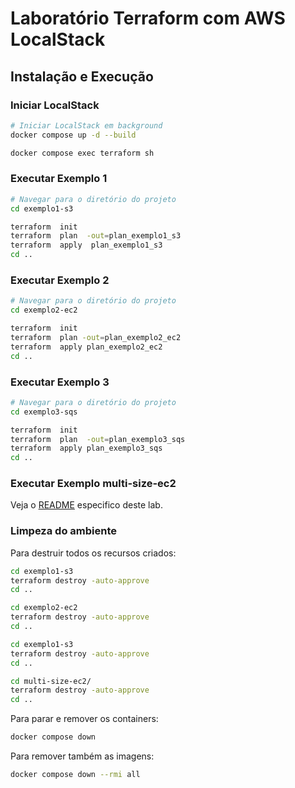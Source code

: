 # Laboratório Terraform com AWS LocalStack

## Instalação e Execução

### Iniciar LocalStack

```bash
# Iniciar LocalStack em background
docker compose up -d --build

docker compose exec terraform sh
```

### Executar Exemplo 1

```bash
# Navegar para o diretório do projeto
cd exemplo1-s3

terraform  init
terraform  plan  -out=plan_exemplo1_s3 
terraform  apply  plan_exemplo1_s3
cd ..
```

### Executar Exemplo 2

```bash
# Navegar para o diretório do projeto
cd exemplo2-ec2

terraform  init
terraform  plan -out=plan_exemplo2_ec2
terraform  apply plan_exemplo2_ec2
cd ..
```

### Executar Exemplo 3

```bash
# Navegar para o diretório do projeto
cd exemplo3-sqs

terraform  init
terraform  plan  -out=plan_exemplo3_sqs
terraform  apply plan_exemplo3_sqs
cd ..
```

### Executar Exemplo multi-size-ec2

Veja o [README](./terraform/multi-size-ec2/README.md) especifico deste lab.


### Limpeza do ambiente

Para destruir todos os recursos criados:

```bash
cd exemplo1-s3
terraform destroy -auto-approve
cd ..

cd exemplo2-ec2
terraform destroy -auto-approve
cd ..

cd exemplo1-s3
terraform destroy -auto-approve
cd ..

cd multi-size-ec2/
terraform destroy -auto-approve
cd ..

```

Para parar e remover os containers:

```bash
docker compose down
```

Para remover também as imagens:

```bash
docker compose down --rmi all
```

